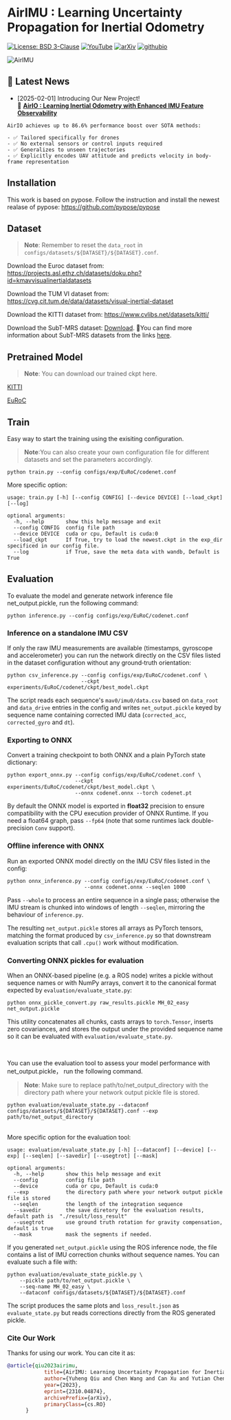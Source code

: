 # AirIMU : Learning Uncertainty Propagation for Inertial Odometry
[![License: BSD 3-Clause](https://img.shields.io/badge/License-BSD%203--Clause-yellow.svg)](./LICENSE)
[![YouTube](https://img.shields.io/badge/YouTube-b31b1b?style=flat&logo=youtube&logoColor=white)](https://www.youtube.com/watch?v=fTX1u-e7wtU)
[![arXiv](https://img.shields.io/badge/arXiv-AirIMU-orange.svg)](https://arxiv.org/abs/2310.04874)
[![githubio](https://img.shields.io/badge/-homepage-blue?logo=Github&color=FF0000)](https://airimu.github.io/)


![AirIMU](./doc/model.png)
## 📢 Latest News 
- [2025-02-01] Introducing Our New Project!<br>
  🚀 [**AirIO : Learning Inertial Odometry with Enhanced IMU Feature Observability**](https://github.com/Air-IO/Air-IO)<br>
 ```
AirIO achieves up to 86.6% performance boost over SOTA methods:

- ✅ Tailored specifically for drones
- ✅ No external sensors or control inputs required
- ✅ Generalizes to unseen trajectories
- ✅ Explicitly encodes UAV attitude and predicts velocity in body-frame representation
```

## Installation

This work is based on pypose. Follow the instruction and install the newest realase of pypose:
https://github.com/pypose/pypose


## Dataset
> **Note**: Remember to reset the `data_root` in `configs/datasets/${DATASET}/${DATASET}.conf`.

Download the Euroc dataset from:
https://projects.asl.ethz.ch/datasets/doku.php?id=kmavvisualinertialdatasets

Download the TUM VI dataset from:
https://cvg.cit.tum.de/data/datasets/visual-inertial-dataset

Download the KITTI dataset from:
https://www.cvlibs.net/datasets/kitti/

Download the SubT-MRS dataset: [Download](https://github.com/sleepycan/AirIMU/releases/download/subt_dataset/SubT-MRS-Dataset.zip).   🎈You can find more information about SubT-MRS datasets from the links [here](SubT-MRS-DATASET.md).


## Pretrained Model
> **Note**: You can download our trained ckpt here.


[KITTI](https://github.com/sleepycan/AirIMU/releases/download/pretrained_model/KITTI_odom_model.zip)

[EuRoC](https://github.com/sleepycan/AirIMU/releases/download/pretrained_model_euroc/EuRoCWholeaug.zip)
## Train

Easy way to start the training using the exisiting configuration.
> **Note**:You can also create your own configuration file for different datasets and set the parameters accordingly.

```
python train.py --config configs/exp/EuRoC/codenet.conf
```

More specific option:

```
usage: train.py [-h] [--config CONFIG] [--device DEVICE] [--load_ckpt] [--log]

optional arguments:
  -h, --help       show this help message and exit
  --config CONFIG  config file path
  --device DEVICE  cuda or cpu, Default is cuda:0
  --load_ckpt      If True, try to load the newest.ckpt in the exp_dir specificed in our config file.
  --log            if True, save the meta data with wandb, Default is True
```

## Evaluation

To evaluate the model and generate network inference file net_output.pickle, run the following command:
```
python inference.py --config configs/exp/EuRoC/codenet.conf
```

### Inference on a standalone IMU CSV

If only the raw IMU measurements are available (timestamps, gyroscope and accelerometer) you can run the network directly on the CSV files listed in the dataset configuration without any ground‑truth orientation:

```
python csv_inference.py --config configs/exp/EuRoC/codenet.conf \
                        --ckpt experiments/EuRoC/codenet/ckpt/best_model.ckpt
```

The script reads each sequence's `mav0/imu0/data.csv` based on `data_root` and `data_drive` entries in the config and writes `net_output.pickle` keyed by sequence name containing corrected IMU data (`corrected_acc`, `corrected_gyro` and `dt`).

### Exporting to ONNX

Convert a training checkpoint to both ONNX and a plain PyTorch state dictionary:

```
python export_onnx.py --config configs/exp/EuRoC/codenet.conf \
                      --ckpt experiments/EuRoC/codenet/ckpt/best_model.ckpt \
                      --onnx codenet.onnx --torch codenet.pt
```

By default the ONNX model is exported in **float32** precision to ensure
compatibility with the CPU execution provider of ONNX Runtime. If you need a
float64 graph, pass `--fp64` (note that some runtimes lack double-precision
`Conv` support).

### Offline inference with ONNX

Run an exported ONNX model directly on the IMU CSV files listed in the config:

```
python onnx_inference.py --config configs/exp/EuRoC/codenet.conf \
                         --onnx codenet.onnx --seqlen 1000
```

Pass `--whole` to process an entire sequence in a single pass; otherwise the IMU
stream is chunked into windows of length `--seqlen`, mirroring the behaviour of
`inference.py`.

The resulting `net_output.pickle` stores all arrays as PyTorch tensors, matching the
format produced by `csv_inference.py` so that downstream evaluation scripts that call
`.cpu()` work without modification.

### Converting ONNX pickles for evaluation

When an ONNX-based pipeline (e.g. a ROS node) writes a pickle without sequence
names or with NumPy arrays, convert it to the canonical format expected by
`evaluation/evaluate_state.py`:

```
python onnx_pickle_convert.py raw_results.pickle MH_02_easy net_output.pickle
```

This utility concatenates all chunks, casts arrays to `torch.Tensor`, inserts
zero covariances, and stores the output under the provided sequence name so it
can be evaluated with `evaluation/evaluate_state.py`.

<br>

You can use the evaluation tool to assess your model performance with net_output.pickle， run the following command.
> **Note**: Make sure to replace path/to/net_output_directory with the directory path where your network output pickle file is stored.

```
python evaluation/evaluate_state.py --dataconf configs/datasets/${DATASET}/${DATASET}.conf --exp path/to/net_output_directory
```

<br>
More specific option for the evaluation tool:

```
usage: evaluation/evaluate_state.py [-h] [--dataconf] [--device] [--exp] [--seqlen] [--savedir] [--usegtrot] [--mask]

optional arguments:
  -h, --help       show this help message and exit
  --config         config file path
  --device         cuda or cpu, Default is cuda:0
  --exp            the directory path where your network output pickle file is stored
  --seqlen         the length of the integration sequence
  --savedir        the save diretory for the evaluation results, default path is  "./result/loss_result"
  --usegtrot       use ground truth rotation for gravity compensation, default is true
  --mask           mask the segments if needed.
```

If you generated `net_output.pickle` using the ROS inference node, the
file contains a list of IMU correction chunks without sequence names.
You can evaluate such a file with:

```
python evaluation/evaluate_state_pickle.py \
    --pickle path/to/net_output.pickle \
    --seq-name MH_02_easy \
    --dataconf configs/datasets/${DATASET}/${DATASET}.conf
```

The script produces the same plots and `loss_result.json` as
`evaluate_state.py` but reads corrections directly from the ROS
generated pickle.





### Cite Our Work

Thanks for using our work. You can cite it as:

```bib
@article{qiu2023airimu,
            title={AirIMU: Learning Uncertainty Propagation for Inertial Odometry}, 
            author={Yuheng Qiu and Chen Wang and Can Xu and Yutian Chen and Xunfei Zhou and Youjie Xia and Sebastian Scherer},
            year={2023},
            eprint={2310.04874},
            archivePrefix={arXiv},
            primaryClass={cs.RO}
      }
```
